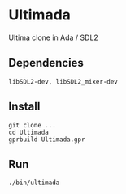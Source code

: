 # Ultimada
Ultima clone in Ada / SDL2

## Dependencies
```
libSDL2-dev, libSDL2_mixer-dev
```

## Install

```
git clone ...
cd Ultimada
gprbuild Ultimada.gpr
```

## Run
```
./bin/ultimada
```